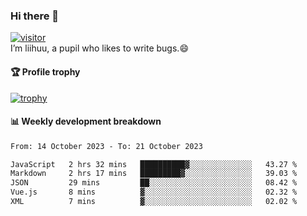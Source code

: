 ### Hi there 👋
[![visitor](https://visitor-badge.glitch.me/badge?page_id=liihuu&right_color=blue)](https://github.com/liihuu)<br>
I’m liihuu, a pupil who likes to write bugs.😄


#### 🏆 Profile trophy
[![trophy](https://github-profile-trophy.vercel.app?username=liihuu&margin-w=16&margin-h=16&rank=-C,-B)](https://github.com/liihuu)


#### 📊 Weekly development breakdown
<!--START_SECTION:waka-->

```txt
From: 14 October 2023 - To: 21 October 2023

JavaScript   2 hrs 32 mins   ██████████▓░░░░░░░░░░░░░░   43.27 %
Markdown     2 hrs 17 mins   █████████▓░░░░░░░░░░░░░░░   39.03 %
JSON         29 mins         ██░░░░░░░░░░░░░░░░░░░░░░░   08.42 %
Vue.js       8 mins          ▓░░░░░░░░░░░░░░░░░░░░░░░░   02.32 %
XML          7 mins          ▓░░░░░░░░░░░░░░░░░░░░░░░░   02.02 %
```

<!--END_SECTION:waka-->

<!--
**liihuu/liihuu** is a ✨ _special_ ✨ repository because its `README.md` (this file) appears on your GitHub profile.

Here are some ideas to get you started:

- 🔭 I’m currently working on ...
- 🌱 I’m currently learning ...
- 👯 I’m looking to collaborate on ...
- 🤔 I’m looking for help with ...
- 💬 Ask me about ...
- 📫 How to reach me: ...
- 😄 Pronouns: ...
- ⚡ Fun fact: ...
-->
